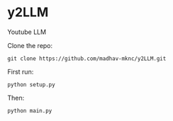 # y2LLM
Youtube LLM

Clone the repo:
```(bash)
git clone https://github.com/madhav-mknc/y2LLM.git
```

First run:
```(python)
python setup.py
```

Then:
```(python)
python main.py
```